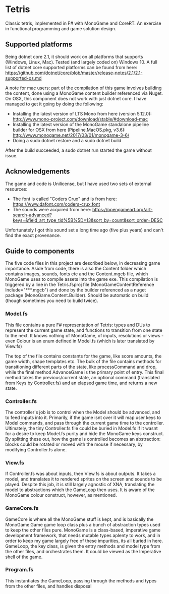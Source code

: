 # Tetris

Classic tetris, implemented in F# with MonoGame and CoreRT. An exercise in functional programming and game solution design.

## Supported platforms

Being dotnet core 2.1, it should work on all platforms that supports (Windows, Linux, Mac). Tested (and largely coded on) Windows 10. A full list of dotnet core supported platforms can be found from here: <https://github.com/dotnet/core/blob/master/release-notes/2.1/2.1-supported-os.md>

A note for mac users: part of the compilation of this game involves building the content, done using a MonoGame content builder referenced via Nuget. On OSX, this component does not work with just dotnet core. I have managed to get it going by doing the following:

- Installing the latest version of LTS Mono from here (version 5.12.0): <http://www.mono-project.com/download/stable/#download-mac>
- Installing the latest version of the MonoGame standalone pipeline builder for OSX from here (Pipeline.MacOS.pkg, v3.6): <http://www.monogame.net/2017/03/01/monogame-3-6/>
- Doing a sudo dotnet restore and a sudo dotnet build

After the build succeeded, a sudo dotnet run started the game without issue.

## Acknowledgements

The game and code is Unilicense, but I have used two sets of external resources:

- The font is called "Coders Crux" and is from here: <https://www.dafont.com/coders-crux.font>
- The sounds were acquired from here: <https://opengameart.org/art-search-advanced?keys=&field_art_type_tid%5B%5D=13&sort_by=count&sort_order=DESC>

Unfortunately I got this sound set a long time ago (five plus years) and can't find the exact provenance.

## Guide to components

The five code files in this project are described below, in decreasing game importance. Aside from code, there is also the Content folder which contains images, sounds, fonts etc and the Content.mgcb file, which MonoGame uses to compile assets into the game exe. This compilation is triggered by a line in the Tetris.fsproj file (MonoGameContentReference Include="**\*.mgcb") and done by the builder referenced as a nuget package (MonoGame.Content.Builder). Should be automatic on build (though sometimes you need to build twice).

### Model.fs

This file contains a pure F# representation of Tetris: types and DUs to represent the current game state, and functions to transition from one state to the next. It knows nothing of MonoGame, of inputs, resolutions or views - even Colour is an enum defined in Model.fs (which is later translated by View.fs)

The top of the file contains constants for the game, like score amounts, the game width, shape templates etc. The bulk of the file contains methods for transitioning different parts of the state, like processCommand and drop, while the final method AdvanceGame is the primary point of entry. This final method takes the previous/current state, an optional command (translated from Keys by Controller.fs) and an elapsed game time, and returns a new state.

### Controller.fs

The controller's job is to control when the Model should be advanced, and to feed inputs into it. Primarily, if the game isnt over it will map user keys to Model commands, and pass through the current game time to the controller. Ultimately, the tiny Controller.fs file could be buried in Model.fs if it wasnt for a desire to keep Model.fs purity and hide the MonoGame keys construct. By splitting these out, how the game is controlled becomes an abstraction: blocks could be rotated or moved with the mouse if necessary, by modifying Controller.fs alone.

### View.fs

If Controller.fs was about inputs, then View.fs is about outputs. It takes a model, and translates it to rendered sprites on the screen and sounds to be played. Despite this job, it is still largely agnostic of XNA, translating the model to abstractions which the GameLoop then uses. It is aware of the MonoGame colour construct, however, as mentioned.

### GameCore.fs

GameCore is where all the MonoGame stuff is kept, and is basically the MonoGame.Game game loop class plus a bunch of abstraction types used to keep the other files pure. MonoGame is a class-based, imperative game development framework, that needs mutable types aplenty to work, and in order to keep my game largely free of these impurities, its all buried in here. GameLoop, the key class, is given the entry methods and model type from the other files, and orchestrates them. It could be viewed as the Imperative shell of the game.

### Program.fs

This instantiates the GameLoop, passing through the methods and types from the other files, and handles disposal